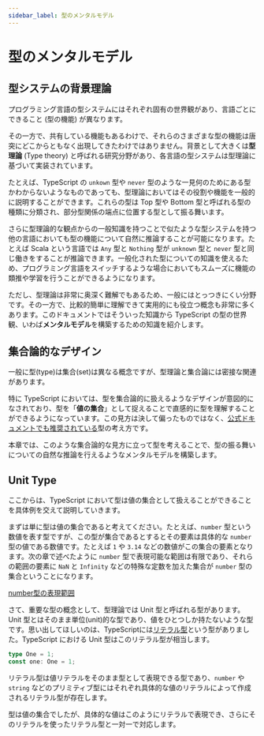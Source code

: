 ```yaml
---
sidebar_label: 型のメンタルモデル
---
```


# 型のメンタルモデル

## 型システムの背景理論

プログラミング言語の型システムにはそれぞれ固有の世界観があり、言語ごとにできること (型の機能) が異なります。

その一方で、共有している機能もあるわけで、それらのさまざまな型の機能は唐突にどこからともなく出現してきたわけではありません。背景として大きくは**型理論** (Type theory) と呼ばれる研究分野があり、各言語の型システムは型理論に基づいて実装されています。

たとえば、TypeScript の `unkown` 型や `never` 型のような一見何のためにある型かわからないようなものであっても、型理論においてはその役割や機能を一般的に説明することができます。これらの型は Top 型や Bottom 型と呼ばれる型の種類に分類され、部分型関係の端点に位置する型として振る舞います。

さらに型理論的な観点からの一般知識を持つことで似たような型システムを持つ他の言語においても型の機能について自然に推論することが可能になります。たとえば Scala という言語では `Any` 型と `Nothing` 型が `unknown` 型と `never` 型と同じ働きをすることが推論できます。一般化された型についての知識を使えるため、プログラミング言語をスイッチするような場合においてもスムーズに機能の類推や学習を行うことができるようになります。

ただし、型理論は非常に奥深く難解でもあるため、一般にはとっつきにくい分野です。その一方で、比較的簡単に理解できて実用的にも役立つ概念も非常に多くあります。このドキュメントではそういった知識から TypeScript の型の世界観、いわば**メンタルモデル**を構築するための知識を紹介します。

## 集合論的なデザイン

一般に型(type)は集合(set)は異なる概念ですが、型理論と集合論には密接な関連があります。

特に TypeScript においては、型を集合論的に扱えるようなデザインが意図的になされており、型を「**値の集合**」として捉えることで直感的に型を理解することができるようになっています。この見方は決して偏ったものではなく、[公式ドキュメントでも推奨されている](https://www.typescriptlang.org/docs/handbook/typescript-in-5-minutes-oop.html#types-as-sets)型の考え方です。

本章では、このような集合論的な見方に立って型を考えることで、型の振る舞いについての自然な推論を行えるようなメンタルモデルを構築します。

## Unit Type

ここからは、TypeScript において型は値の集合として扱えることができることを具体例を交えて説明していきます。

まずは単に型は値の集合であると考えてください。たとえば、`number` 型という数値を表す型ですが、この型が集合であるとするとその要素は具体的な `number` 型の値である数値です。たとえば `1` や `3.14` などの数値がこの集合の要素となります。次の章で述べたように `number` 型で表現可能な範囲は有限であり、それらの範囲の要素に `NaN` と `Infinity` などの特殊な定数を加えた集合が `number` 型の集合ということになります。

[number型の表現範囲](reference/values-types-variables/number)

さて、重要な型の概念として、型理論では Unit 型と呼ばれる型があります。Unit 型とはそのまま単位(unit)的な型であり、値をひとつしか持たないような型です。思い出してほしいのは、TypeScriptには[リテラル型](/values-types-variables/literal-types)という型がありました。TypeScript における Unit 型はこのリテラル型が相当します。

```ts twoslash
type One = 1;
const one: One = 1;
```

リテラル型は値リテラルをそのまま型として表現できる型であり、`number` や `string` などのプリミティブ型にはそれぞれ具体的な値のリテラルによって作成されるリテラル型が存在します。

型は値の集合でしたが、具体的な値はこのようにリテラルで表現でき、さらにそのリテラルを使ったリテラル型と一対一で対応します。
